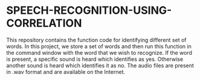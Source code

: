 # SPEECH-RECOGNITION-USING-CORRELATION
This repository contains the function code for identifying different set of words. In this project, we store a set of words and then run this function in the command window with the word that we wish to recognize. If the word is present, a specific sound is heard which identifies as yes. Otherwise another sound is heard which identifies it as no. The audio files are present in .wav format and are available on the Internet.

